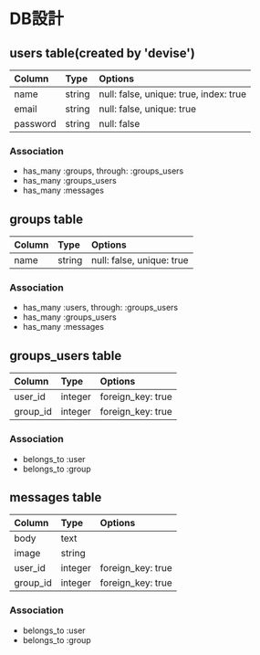 # DB設計
## users table(created by 'devise')
| Column  | Type  |  Options                             |
|:--------|:------|:-------------------------------------|
|name     |string |null: false, unique: true, index: true|
|email    |string |null: false, unique: true             |
|password |string |null: false                           |

### Association
- has_many :groups, through: :groups_users
- has_many :groups_users
- has_many :messages

## groups table
|  Column  | Type  |  Options  |
|:---------|:------|:----------|
|name      |string |null: false, unique: true|

### Association
- has_many :users, through: :groups_users
- has_many :groups_users
- has_many :messages

## groups_users table
|Column  |Type   |Options          |
|:-------|:------|:----------------|
|user_id |integer|foreign_key: true|
|group_id|integer|foreign_key: true|

### Association
- belongs_to :user
- belongs_to :group

## messages table
| Column | Type  | Options         |
|:-------|:------|:----------------|
|body    |text   |                 |
|image   |string |                 |
|user_id |integer|foreign_key: true|
|group_id|integer|foreign_key: true|

### Association
- belongs_to :user
- belongs_to :group

